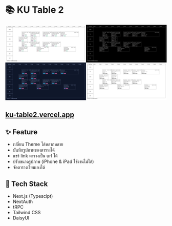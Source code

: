 # 📚 KU Table 2

<a href="https://ku-table2.vercel.app/" >
<img src="public/main.png" />
</a>


## [ku-table2.vercel.app](https://ku-table2.vercel.app)
## ✨ Feature

- เปลี่ยน Theme ได้หลากหลาย
- บันทึกรูปภาพของตารางได้
- แชร์ link ตารางเป็น url ได้
- ปรับขนาดรูปภาพ (iPhone & iPad ใช้งานไม่ได้)
- จัดตารางเรียนเองได้

## 🔧 Tech Stack

- Next.js (Typescipt)
- NextAuth
- tRPC
- Tailwind CSS
- DaisyUI
